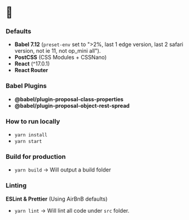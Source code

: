 # 🦊

### Defaults
- **Babel 7.12** (`preset-env` set to ">2%, last 1 edge version, last 2 safari version, not ie 11, not op_mini all").
- **PostCSS** (CSS Modules + CSSNano)
- **React** (^17.0.1)
- **React Router**

### Babel Plugins
- **@babel/plugin-proposal-class-properties**
- **@babel/plugin-proposal-object-rest-spread**

### How to run locally
- `yarn install`
- `yarn start`

### Build for production
- `yarn build` -> Will output a build folder

### Linting
**ESLint & Prettier** (Using AirBnB defaults)
- `yarn lint` -> Will lint all code under `src` folder.
